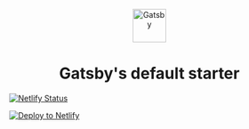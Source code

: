 <p align="center">
  <a href="https://www.gatsbyjs.org">
    <img alt="Gatsby" src="https://www.gatsbyjs.org/monogram.svg" width="60" />
  </a>
</p>
<h1 align="center">
  Gatsby's default starter
</h1>

[![Netlify Status](https://api.netlify.com/api/v1/badges/e88d9e97-45c6-4844-b5df-c19712283810/deploy-status)](https://app.netlify.com/sites/custom-badge/deploys)

[![Deploy to Netlify](https://www.netlify.com/img/deploy/button.svg)](https://app.netlify.com/start/deploy?repository=https://github.com/gavin771/badged-site)